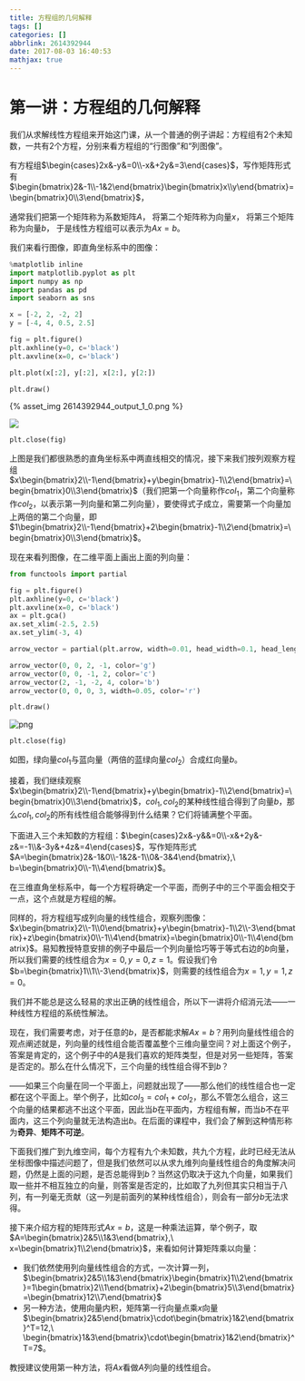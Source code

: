 ```yaml
---
title: 方程组的几何解释
tags: []
categories: []
abbrlink: 2614392944
date: 2017-08-03 16:40:53
mathjax: true
---
```


<!-- toc -->
<!-- more -->

# 第一讲：方程组的几何解释

我们从求解线性方程组来开始这门课，从一个普通的例子讲起：方程组有$2$个未知数，一共有$2$个方程，分别来看方程组的“行图像”和“列图像”。

有方程组$\begin{cases}2x&-y&=0\\-x&+2y&=3\end{cases}$，写作矩阵形式有$\begin{bmatrix}2&-1\\-1&2\end{bmatrix}\begin{bmatrix}x\\y\end{bmatrix}=\begin{bmatrix}0\\3\end{bmatrix}$，


通常我们把第一个矩阵称为系数矩阵$A$，
将第二个矩阵称为向量$x$，
将第三个矩阵称为向量$b$，
于是线性方程组可以表示为$Ax=b$。

我们来看行图像，即直角坐标系中的图像：


```python
%matplotlib inline
import matplotlib.pyplot as plt
import numpy as np
import pandas as pd
import seaborn as sns

x = [-2, 2, -2, 2]
y = [-4, 4, 0.5, 2.5]

fig = plt.figure()
plt.axhline(y=0, c='black')
plt.axvline(x=0, c='black')

plt.plot(x[:2], y[:2], x[2:], y[2:])

plt.draw()
```
{% asset_img  2614392944_output_1_0.png %}

![](/qiniuhexo/images/2614392944_output_1_0.png)

```python
plt.close(fig)
```

上图是我们都很熟悉的直角坐标系中两直线相交的情况，接下来我们按列观察方程组$x\begin{bmatrix}2\\-1\end{bmatrix}+y\begin{bmatrix}-1\\2\end{bmatrix}=\begin{bmatrix}0\\3\end{bmatrix}$（我们把第一个向量称作$col_1$，第二个向量称作$col_2$，以表示第一列向量和第二列向量），要使得式子成立，需要第一个向量加上两倍的第二个向量，即$1\begin{bmatrix}2\\-1\end{bmatrix}+2\begin{bmatrix}-1\\2\end{bmatrix}=\begin{bmatrix}0\\3\end{bmatrix}$。

现在来看列图像，在二维平面上画出上面的列向量：


```python
from functools import partial

fig = plt.figure()
plt.axhline(y=0, c='black')
plt.axvline(x=0, c='black')
ax = plt.gca()
ax.set_xlim(-2.5, 2.5)
ax.set_ylim(-3, 4)

arrow_vector = partial(plt.arrow, width=0.01, head_width=0.1, head_length=0.2, length_includes_head=True)

arrow_vector(0, 0, 2, -1, color='g')
arrow_vector(0, 0, -1, 2, color='c')
arrow_vector(2, -1, -2, 4, color='b')
arrow_vector(0, 0, 0, 3, width=0.05, color='r')

plt.draw()
```


![png](2614392944_output_4_0.png)



```python
plt.close(fig)
```

如图，绿向量$col_1$与蓝向量（两倍的蓝绿向量$col_2$）合成红向量$b$。

接着，我们继续观察$x\begin{bmatrix}2\\-1\end{bmatrix}+y\begin{bmatrix}-1\\2\end{bmatrix}=\begin{bmatrix}0\\3\end{bmatrix}$，$col_1,col_2$的某种线性组合得到了向量$b$，那么$col_1,col_2$的所有线性组合能够得到什么结果？它们将铺满整个平面。

下面进入三个未知数的方程组：$\begin{cases}2x&-y&&=0\\-x&+2y&-z&=-1\\&-3y&+4z&=4\end{cases}$，写作矩阵形式$A=\begin{bmatrix}2&-1&0\\-1&2&-1\\0&-3&4\end{bmatrix},\ b=\begin{bmatrix}0\\-1\\4\end{bmatrix}$。

在三维直角坐标系中，每一个方程将确定一个平面，而例子中的三个平面会相交于一点，这个点就是方程组的解。

同样的，将方程组写成列向量的线性组合，观察列图像：$x\begin{bmatrix}2\\-1\\0\end{bmatrix}+y\begin{bmatrix}-1\\2\\-3\end{bmatrix}+z\begin{bmatrix}0\\-1\\4\end{bmatrix}=\begin{bmatrix}0\\-1\\4\end{bmatrix}$。易知教授特意安排的例子中最后一个列向量恰巧等于等式右边的$b$向量，所以我们需要的线性组合为$x=0,y=0,z=1$。假设我们令$b=\begin{bmatrix}1\\1\\-3\end{bmatrix}$，则需要的线性组合为$x=1,y=1,z=0$。

我们并不能总是这么轻易的求出正确的线性组合，所以下一讲将介绍消元法——一种线性方程组的系统性解法。

现在，我们需要考虑，对于任意的$b$，是否都能求解$Ax=b$？用列向量线性组合的观点阐述就是，列向量的线性组合能否覆盖整个三维向量空间？对上面这个例子，答案是肯定的，这个例子中的$A$是我们喜欢的矩阵类型，但是对另一些矩阵，答案是否定的。那么在什么情况下，三个向量的线性组合得不到$b$？

——如果三个向量在同一个平面上，问题就出现了——那么他们的线性组合也一定都在这个平面上。举个例子，比如$col_3=col_1+col_2$，那么不管怎么组合，这三个向量的结果都逃不出这个平面，因此当$b$在平面内，方程组有解，而当$b$不在平面内，这三个列向量就无法构造出$b$。在后面的课程中，我们会了解到这种情形称为**奇异**、**矩阵不可逆**。

下面我们推广到九维空间，每个方程有九个未知数，共九个方程，此时已经无法从坐标图像中描述问题了，但是我们依然可以从求九维列向量线性组合的角度解决问题，仍然是上面的问题，是否总能得到$b$？当然这仍取决于这九个向量，如果我们取一些并不相互独立的向量，则答案是否定的，比如取了九列但其实只相当于八列，有一列毫无贡献（这一列是前面列的某种线性组合），则会有一部分$b$无法求得。

接下来介绍方程的矩阵形式$Ax=b$，这是一种乘法运算，举个例子，取$A=\begin{bmatrix}2&5\\1&3\end{bmatrix},\ x=\begin{bmatrix}1\\2\end{bmatrix}$，来看如何计算矩阵乘以向量：

* 我们依然使用列向量线性组合的方式，一次计算一列，$\begin{bmatrix}2&5\\1&3\end{bmatrix}\begin{bmatrix}1\\2\end{bmatrix}=1\begin{bmatrix}2\\1\end{bmatrix}+2\begin{bmatrix}5\\3\end{bmatrix}=\begin{bmatrix}12\\7\end{bmatrix}$
* 另一种方法，使用向量内积，矩阵第一行向量点乘$x$向量$\begin{bmatrix}2&5\end{bmatrix}\cdot\begin{bmatrix}1&2\end{bmatrix}^T=12,\ \begin{bmatrix}1&3\end{bmatrix}\cdot\begin{bmatrix}1&2\end{bmatrix}^T=7$。

教授建议使用第一种方法，将$Ax$看做$A$列向量的线性组合。
